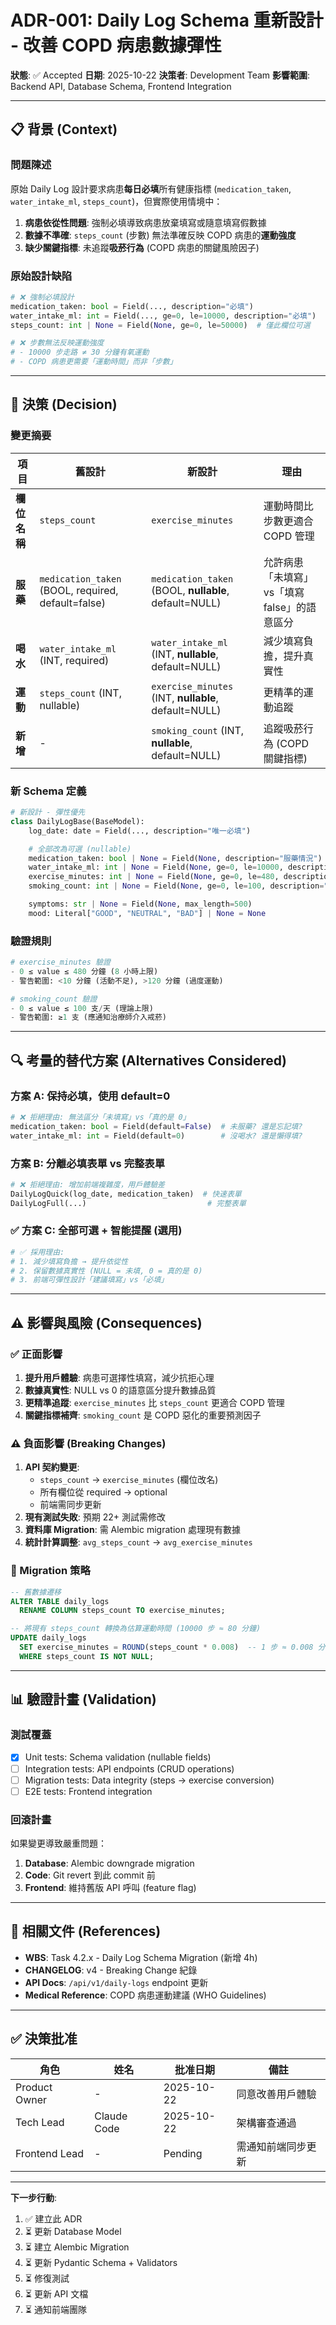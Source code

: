 # ADR-001: Daily Log Schema 重新設計 - 改善 COPD 病患數據彈性

**狀態**: ✅ Accepted
**日期**: 2025-10-22
**決策者**: Development Team
**影響範圍**: Backend API, Database Schema, Frontend Integration

---

## 📋 背景 (Context)

### 問題陳述
原始 Daily Log 設計要求病患**每日必填**所有健康指標 (`medication_taken`, `water_intake_ml`, `steps_count`)，但實際使用情境中：
1. **病患依從性問題**: 強制必填導致病患放棄填寫或隨意填寫假數據
2. **數據不準確**: `steps_count` (步數) 無法準確反映 COPD 病患的**運動強度**
3. **缺少關鍵指標**: 未追蹤**吸菸行為** (COPD 病患的關鍵風險因子)

### 原始設計缺陷
```python
# ❌ 強制必填設計
medication_taken: bool = Field(..., description="必填")
water_intake_ml: int = Field(..., ge=0, le=10000, description="必填")
steps_count: int | None = Field(None, ge=0, le=50000)  # 僅此欄位可選

# ❌ 步數無法反映運動強度
# - 10000 步走路 ≠ 30 分鐘有氧運動
# - COPD 病患更需要「運動時間」而非「步數」
```

---

## 🎯 決策 (Decision)

### 變更摘要

| 項目 | 舊設計 | 新設計 | 理由 |
|------|--------|--------|------|
| **欄位名稱** | `steps_count` | `exercise_minutes` | 運動時間比步數更適合 COPD 管理 |
| **服藥** | `medication_taken` (BOOL, required, default=false) | `medication_taken` (BOOL, **nullable**, default=NULL) | 允許病患「未填寫」vs「填寫 false」的語意區分 |
| **喝水** | `water_intake_ml` (INT, required) | `water_intake_ml` (INT, **nullable**, default=NULL) | 減少填寫負擔，提升真實性 |
| **運動** | `steps_count` (INT, nullable) | `exercise_minutes` (INT, **nullable**, default=NULL) | 更精準的運動追蹤 |
| **新增** | - | `smoking_count` (INT, **nullable**, default=NULL) | 追蹤吸菸行為 (COPD 關鍵指標) |

### 新 Schema 定義

```python
# 新設計 - 彈性優先
class DailyLogBase(BaseModel):
    log_date: date = Field(..., description="唯一必填")

    # 全部改為可選 (nullable)
    medication_taken: bool | None = Field(None, description="服藥情況")
    water_intake_ml: int | None = Field(None, ge=0, le=10000, description="喝水量 (ml)")
    exercise_minutes: int | None = Field(None, ge=0, le=480, description="運動時間 (分鐘)")
    smoking_count: int | None = Field(None, ge=0, le=100, description="吸菸支數")

    symptoms: str | None = Field(None, max_length=500)
    mood: Literal["GOOD", "NEUTRAL", "BAD"] | None = None
```

### 驗證規則

```python
# exercise_minutes 驗證
- 0 ≤ value ≤ 480 分鐘 (8 小時上限)
- 警告範圍: <10 分鐘 (活動不足), >120 分鐘 (過度運動)

# smoking_count 驗證
- 0 ≤ value ≤ 100 支/天 (理論上限)
- 警告範圍: ≥1 支 (應通知治療師介入戒菸)
```

---

## 🔍 考量的替代方案 (Alternatives Considered)

### 方案 A: 保持必填，使用 default=0
```python
# ❌ 拒絕理由: 無法區分「未填寫」vs「真的是 0」
medication_taken: bool = Field(default=False)  # 未服藥? 還是忘記填?
water_intake_ml: int = Field(default=0)        # 沒喝水? 還是懶得填?
```

### 方案 B: 分離必填表單 vs 完整表單
```python
# ❌ 拒絕理由: 增加前端複雜度，用戶體驗差
DailyLogQuick(log_date, medication_taken)  # 快速表單
DailyLogFull(...)                           # 完整表單
```

### ✅ 方案 C: 全部可選 + 智能提醒 (選用)
```python
# ✅ 採用理由:
# 1. 減少填寫負擔 → 提升依從性
# 2. 保留數據真實性 (NULL = 未填, 0 = 真的是 0)
# 3. 前端可彈性設計「建議填寫」vs「必填」
```

---

## ⚠️ 影響與風險 (Consequences)

### ✅ 正面影響
1. **提升用戶體驗**: 病患可選擇性填寫，減少抗拒心理
2. **數據真實性**: NULL vs 0 的語意區分提升數據品質
3. **更精準追蹤**: `exercise_minutes` 比 `steps_count` 更適合 COPD 管理
4. **關鍵指標補齊**: `smoking_count` 是 COPD 惡化的重要預測因子

### ⚠️ 負面影響 (Breaking Changes)
1. **API 契約變更**:
   - `steps_count` → `exercise_minutes` (欄位改名)
   - 所有欄位從 required → optional
   - 前端需同步更新
2. **現有測試失敗**: 預期 22+ 測試需修改
3. **資料庫 Migration**: 需 Alembic migration 處理現有數據
4. **統計計算調整**: `avg_steps_count` → `avg_exercise_minutes`

### 🔄 Migration 策略
```sql
-- 舊數據遷移
ALTER TABLE daily_logs
  RENAME COLUMN steps_count TO exercise_minutes;

-- 將現有 steps_count 轉換為估算運動時間 (10000 步 ≈ 80 分鐘)
UPDATE daily_logs
  SET exercise_minutes = ROUND(steps_count * 0.008)  -- 1 步 ≈ 0.008 分鐘
  WHERE steps_count IS NOT NULL;
```

---

## 📊 驗證計畫 (Validation)

### 測試覆蓋
- [x] Unit tests: Schema validation (nullable fields)
- [ ] Integration tests: API endpoints (CRUD operations)
- [ ] Migration tests: Data integrity (steps → exercise conversion)
- [ ] E2E tests: Frontend integration

### 回滾計畫
如果變更導致嚴重問題：
1. **Database**: Alembic downgrade migration
2. **Code**: Git revert 到此 commit 前
3. **Frontend**: 維持舊版 API 呼叫 (feature flag)

---

## 🔗 相關文件 (References)

- **WBS**: Task 4.2.x - Daily Log Schema Migration (新增 4h)
- **CHANGELOG**: v4 - Breaking Change 紀錄
- **API Docs**: `/api/v1/daily-logs` endpoint 更新
- **Medical Reference**: COPD 病患運動建議 (WHO Guidelines)

---

## ✅ 決策批准

| 角色 | 姓名 | 批准日期 | 備註 |
|------|------|----------|------|
| Product Owner | - | 2025-10-22 | 同意改善用戶體驗 |
| Tech Lead | Claude Code | 2025-10-22 | 架構審查通過 |
| Frontend Lead | - | Pending | 需通知前端同步更新 |

---

**下一步行動**:
1. ✅ 建立此 ADR
2. ⏳ 更新 Database Model
3. ⏳ 建立 Alembic Migration
4. ⏳ 更新 Pydantic Schema + Validators
5. ⏳ 修復測試
6. ⏳ 更新 API 文檔
7. ⏳ 通知前端團隊
